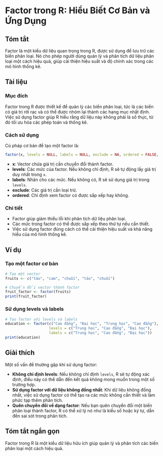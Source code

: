 <!--
Meta Description: # Factor trong R: Hiểu Biết Cơ Bản và Ứng Dụng ## Tóm tắt Factor là một kiểu dữ liệu quan trọng trong R, được sử dụng để lưu trữ các biến phân loại. N...
Meta Keywords: factor, các, phân, trong, dụng
-->

# Factor trong R: Hiểu Biết Cơ Bản và Ứng Dụng

## Tóm tắt
Factor là một kiểu dữ liệu quan trọng trong R, được sử dụng để lưu trữ các biến phân loại. Nó cho phép người dùng quản lý và phân tích dữ liệu phân loại một cách hiệu quả, giúp cải thiện hiệu suất và độ chính xác trong các mô hình thống kê.

## Tài liệu
### Mục đích
Factor trong R được thiết kế để quản lý các biến phân loại, tức là các biến có giá trị rời rạc và có thể được nhóm lại thành các hạng mục nhất định. Việc sử dụng factor giúp R hiểu rằng dữ liệu này không phải là số thực, từ đó tối ưu hóa các phép toán và thống kê.

### Cách sử dụng
Cú pháp cơ bản để tạo một factor là:

```R
factor(x, levels = NULL, labels = NULL, exclude = NA, ordered = FALSE, ...)
```

- **x**: Vector chứa giá trị cần chuyển đổi thành factor.
- **levels**: Các mức của factor. Nếu không chỉ định, R sẽ tự động lấy giá trị duy nhất trong `x`.
- **labels**: Nhãn cho các mức. Nếu không có, R sẽ sử dụng giá trị trong `levels`.
- **exclude**: Các giá trị cần loại trừ.
- **ordered**: Chỉ định xem factor có được sắp xếp hay không.

### Chi tiết
- Factor giúp giảm thiểu lỗi khi phân tích dữ liệu phân loại.
- Các mức trong factor có thể được sắp xếp theo thứ tự nếu cần thiết.
- Việc sử dụng factor đúng cách có thể cải thiện hiệu suất và khả năng hiểu của mô hình thống kê.

## Ví dụ
### Tạo một factor cơ bản

```R
# Tạo một vector
fruits <- c("táo", "cam", "chuối", "táo", "chuối")

# Chuyển đổi vector thành factor
fruit_factor <- factor(fruits)
print(fruit_factor)
```

### Sử dụng levels và labels

```R
# Tạo factor với levels và labels
education <- factor(c("Cao đẳng", "Đại học", "Trung học", "Cao đẳng"), 
                    levels = c("Trung học", "Cao đẳng", "Đại học"), 
                    labels = c("Trung học", "Cao đẳng", "Đại học"))
print(education)
```

## Giải thích
Một số vấn đề thường gặp khi sử dụng factor:
- **Không chỉ định levels**: Nếu không chỉ định `levels`, R sẽ tự động xác định, điều này có thể dẫn đến kết quả không mong muốn trong một số trường hợp.
- **Sử dụng factor với dữ liệu không đồng nhất**: Khi dữ liệu không đồng nhất, việc sử dụng factor có thể tạo ra các mức không cần thiết và làm phức tạp thêm phân tích.
- **Quên chuyển đổi về dạng factor**: Nếu bạn quên chuyển đổi một biến phân loại thành factor, R có thể xử lý nó như là kiểu số hoặc ký tự, dẫn đến sai sót trong phân tích.

## Tóm tắt ngắn gọn
Factor trong R là một kiểu dữ liệu hữu ích giúp quản lý và phân tích các biến phân loại một cách hiệu quả.